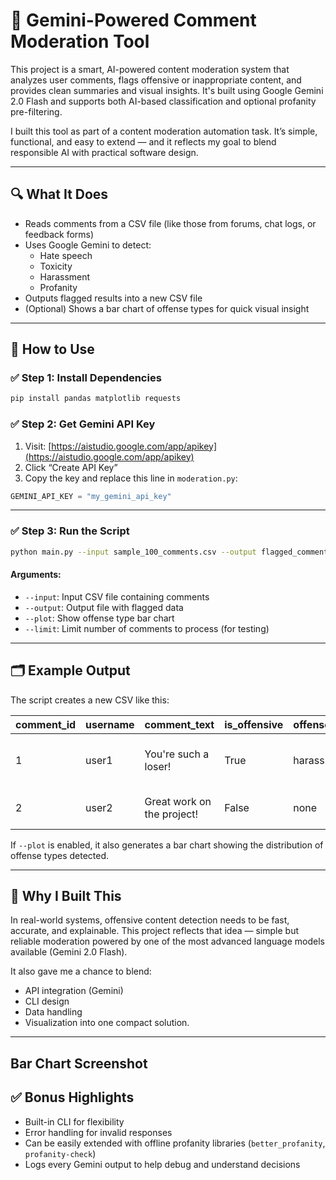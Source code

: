 # 🧠 Gemini-Powered Comment Moderation Tool

This project is a smart, AI-powered content moderation system that analyzes user comments, flags offensive or inappropriate content, and provides clean summaries and visual insights. It's built using Google Gemini 2.0 Flash and supports both AI-based classification and optional profanity pre-filtering.

I built this tool as part of a content moderation automation task. It’s simple, functional, and easy to extend — and it reflects my goal to blend responsible AI with practical software design.

---

## 🔍 What It Does

- Reads comments from a CSV file (like those from forums, chat logs, or feedback forms)
- Uses Google Gemini to detect:
  - Hate speech
  - Toxicity
  - Harassment
  - Profanity
- Outputs flagged results into a new CSV file
- (Optional) Shows a bar chart of offense types for quick visual insight

---

## 🚀 How to Use

### ✅ Step 1: Install Dependencies
```bash
pip install pandas matplotlib requests
```

### ✅ Step 2: Get Gemini API Key
1. Visit: [https://aistudio.google.com/app/apikey](https://aistudio.google.com/app/apikey)
2. Click “Create API Key”
3. Copy the key and replace this line in `moderation.py`:
```python
GEMINI_API_KEY = "my_gemini_api_key"
```

---

### ✅ Step 3: Run the Script
```bash
python main.py --input sample_100_comments.csv --output flagged_comments.csv --plot --limit 10
```

#### Arguments:
- `--input`: Input CSV file containing comments
- `--output`: Output file with flagged data
- `--plot`:  Show offense type bar chart
- `--limit`: Limit number of comments to process (for testing)

---

## 🗂 Example Output

The script creates a new CSV like this:

| comment_id | username | comment_text               | is_offensive | offense_type | explanation                                |
|------------|----------|----------------------------|---------------|---------------|---------------------------------------------|
| 1          | user1    | You're such a loser!       | True          | harassment     | Direct insult meant to demean the user      |
| 2          | user2    | Great work on the project! | False         | none           | Positive and respectful                     |

If `--plot` is enabled, it also generates a bar chart showing the distribution of offense types detected.

---

## 🎯 Why I Built This

In real-world systems, offensive content detection needs to be fast, accurate, and explainable. This project reflects that idea — simple but reliable moderation powered by one of the most advanced language models available (Gemini 2.0 Flash).

It also gave me a chance to blend:
- API integration (Gemini)
- CLI design
- Data handling
- Visualization
into one compact solution.

---

## Bar Chart Screenshot



## ✅ Bonus Highlights

- Built-in CLI for flexibility
- Error handling for invalid responses
- Can be easily extended with offline profanity libraries (`better_profanity`, `profanity-check`)
- Logs every Gemini output to help debug and understand decisions

